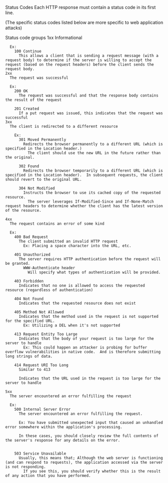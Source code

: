 Status Codes
  Each HTTP response must contain a status code in its first line.

  (The specific status codes listed below are more specific to web application attacks)

  Status code groups
    1xx
      Informational

      Ex:
        100 Continue
          This allows a client that is sending a request message (with a request body) to determine if the server is willing to accept the request (based on the request headers) before the client sends the request body.
    2xx
      The request was successful

      Ex:
        200 OK
          The request was successful and that the response body contains the result of the request

        201 Created
          If a put request was issued, this indicates that the request was successful
    3xx
      The client is redirected to a different resource

        Ex:
          301 Moved Permanently
            Redirects the browser permanently to a different URL (which is specified in the Location header.)
              The client should use the new URL in the future rather than the original.

          302 Found
            Redirects the browser temporarily to a different URL (which is specified in the Location header).  In subsequent requests, the client should revert to the original URL.

          304 Not Modified
            Instructs the browser to use its cached copy of the requested resource.
              The server leverages If-Modified-Since and If-None-Match request headers to determine whether the client has the latest version of the resource.

    4xx
      The request contains an error of some kind

      Ex:
        400 Bad Request
          The client submitted an invalid HTTP request
            Ex: Placing a space character into the URL, etc.

        401 Unauthorized
          The server requires HTTP authentication before the request will be granted.
            WWW-Authenticate header
              Will specify what types of authentication will be provided.

        403 Forbidden
          Indicates that no one is allowed to access the requested resource (regardless of authentication)

        404 Not Found
          Indicates that the requested resource does not exist

        405 Method Not Allowed
          Indicates that the method used in the request is not supported for the specified URL.
            Ex: Utilizing a DEL when it's not supported

        413 Request Entity Too Large
          Indicates that the body of your request is too large for the server to handle
            Ex: This could happen an attacker is probing for buffer overflow vulnerabilities in native code.  And is therefore submitting long strings of data.

        414 Request URI Too Long
          Similar to 413

          Indicates that the URL used in the request is too large for the server to handle

    5xx
      The server encountered an error fulfilling the request

      Ex:
        500 Internal Server Error
          The server encountered an error fulfilling the request.

          Ex: You have submitted unexpected input that caused an unhandled error somewhere within the application's processing.

          In these cases, you should closely review the full contents of the server's response for any details on the error.


        503 Service Unavailable
          Usually, this means that; Although the web server is functioning (and can respond to requests), the application accessed via the server is not responding.
            If you see this, you should verify whether this is the result of any action that you have performed.

        



    